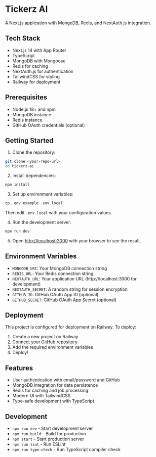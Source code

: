 # Tickerz AI

A Next.js application with MongoDB, Redis, and NextAuth.js integration.

## Tech Stack

- Next.js 14 with App Router
- TypeScript
- MongoDB with Mongoose
- Redis for caching
- NextAuth.js for authentication
- TailwindCSS for styling
- Railway for deployment

## Prerequisites

- Node.js 18+ and npm
- MongoDB instance
- Redis instance
- GitHub OAuth credentials (optional)

## Getting Started

1. Clone the repository:
```bash
git clone <your-repo-url>
cd tickerz-ai
```

2. Install dependencies:
```bash
npm install
```

3. Set up environment variables:
```bash
cp .env.example .env.local
```
Then edit `.env.local` with your configuration values.

4. Run the development server:
```bash
npm run dev
```

5. Open [http://localhost:3000](http://localhost:3000) with your browser to see the result.

## Environment Variables

- `MONGODB_URI`: Your MongoDB connection string
- `REDIS_URL`: Your Redis connection string
- `NEXTAUTH_URL`: Your application URL (http://localhost:3000 for development)
- `NEXTAUTH_SECRET`: A random string for session encryption
- `GITHUB_ID`: GitHub OAuth App ID (optional)
- `GITHUB_SECRET`: GitHub OAuth App Secret (optional)

## Deployment

This project is configured for deployment on Railway. To deploy:

1. Create a new project on Railway
2. Connect your GitHub repository
3. Add the required environment variables
4. Deploy!

## Features

- User authentication with email/password and GitHub
- MongoDB integration for data persistence
- Redis for caching and job processing
- Modern UI with TailwindCSS
- Type-safe development with TypeScript

## Development

- `npm run dev` - Start development server
- `npm run build` - Build for production
- `npm start` - Start production server
- `npm run lint` - Run ESLint
- `npm run type-check` - Run TypeScript compiler check
